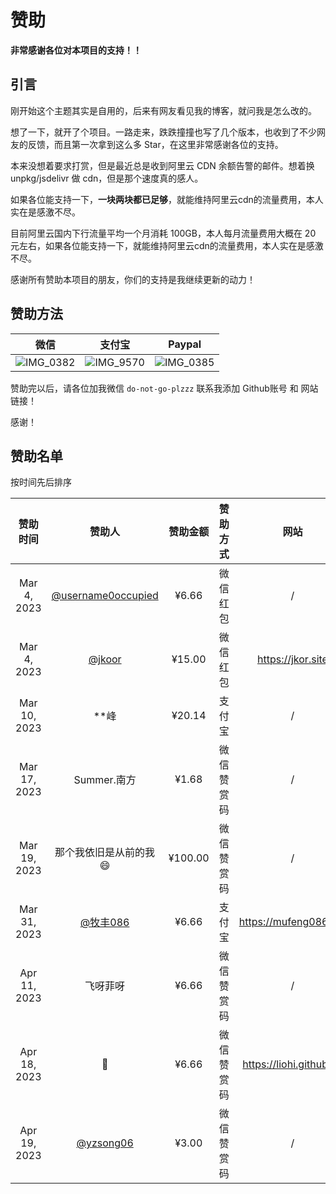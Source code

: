 # 赞助

**非常感谢各位对本项目的支持！！**

## 引言

刚开始这个主题其实是自用的，后来有网友看见我的博客，就问我是怎么改的。

想了一下，就开了个项目。一路走来，跌跌撞撞也写了几个版本，也收到了不少网友的反馈，而且第一次拿到这么多 Star，在这里非常感谢各位的支持。

本来没想着要求打赏，但是最近总是收到阿里云 CDN 余额告警的邮件。想着换 unpkg/jsdelivr 做 cdn，但是那个速度真的感人。

如果各位能支持一下，**一块两块都已足够**，就能维持阿里云cdn的流量费用，本人实在是感激不尽。

目前阿里云国内下行流量平均一个月消耗 100GB，本人每月流量费用大概在 20 元左右，如果各位能支持一下，就能维持阿里云cdn的流量费用，本人实在是感激不尽。

感谢所有赞助本项目的朋友，你们的支持是我继续更新的动力！

## 赞助方法

微信             |  支付宝| Paypal 
:-------------------------:|:-------------------------:|:-------------------------:
![IMG_0382](https://user-images.githubusercontent.com/68590232/223455834-d2e5ab6e-9d75-4bbf-adfb-2c519d6b4582.JPG)  | ![IMG_9570](https://user-images.githubusercontent.com/68590232/223463950-f7276ef8-0198-4070-8541-697ec25e5b9a.png) | ![IMG_0385](https://user-images.githubusercontent.com/68590232/223459896-593e105e-89f3-4631-8cab-cb7798a53bf1.jpg) 



赞助完以后，请各位加我微信 `do-not-go-plzzz` 联系我添加 Github账号 和 网站链接！

感谢！

## 赞助名单

按时间先后排序

|   赞助时间   |                           赞助人                           | 赞助金额 |  赞助方式  |       网站        |
| :----------: | :--------------------------------------------------------: | :------: | :--------: | :---------------: |
| Mar 4, 2023  | [@username0occupied](https://github.com/username0occupied) |  ¥6.66   |  微信红包  |         /         |
| Mar 4, 2023  |             [@jkoor](https://github.com/jkoor)             |  ¥15.00  |  微信红包  | https://jkor.site |
| Mar 10, 2023 |                            **峰                            |  ¥20.14  |   支付宝   |         /         |
| Mar 17, 2023 |                        Summer.南方                         |  ¥1.68   | 微信赞赏码 |         /         |
| Mar 19, 2023 |                    那个我依旧是从前的我😄                  |  ¥100.00 | 微信赞赏码 |         /         |
| Mar 31, 2023 |          [@牧丰086](https://github.com/mufeng086)          |  ¥6.66   |   支付宝   |https://mufeng086.top|
| Apr 11, 2023 |                           飞呀菲呀                            |  ¥6.66  |   微信赞赏码   |         /         |
| Apr 18, 2023 | 👺 | ¥6.66 | 微信赞赏码 | https://liohi.github.io/ |
| Apr 19, 2023 | [@yzsong06](https://github.com/yzsong06) | ¥3.00 | 微信赞赏码 | / |

